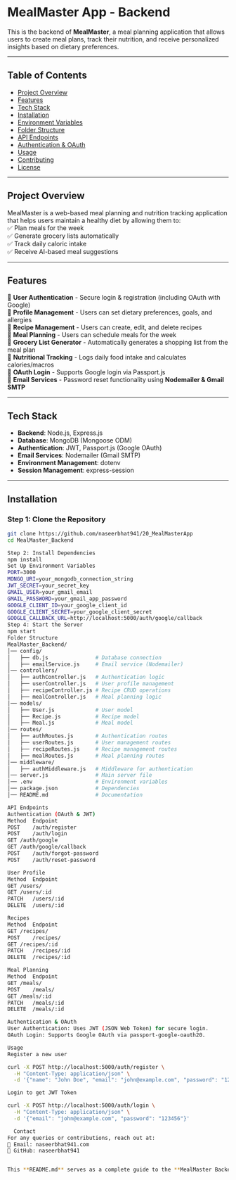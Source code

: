 # MealMaster App - Backend  

This is the backend of **MealMaster**, a meal planning application that allows users to create meal plans, track their nutrition, and receive personalized insights based on dietary preferences.

---

## **Table of Contents**  
- [Project Overview](#project-overview)  
- [Features](#features)  
- [Tech Stack](#tech-stack)  
- [Installation](#installation)  
- [Environment Variables](#environment-variables)  
- [Folder Structure](#folder-structure)  
- [API Endpoints](#api-endpoints)  
- [Authentication & OAuth](#authentication--oauth)  
- [Usage](#usage)  
- [Contributing](#contributing)  
- [License](#license)  

---

## **Project Overview**  
MealMaster is a web-based meal planning and nutrition tracking application that helps users maintain a healthy diet by allowing them to:  
✅ Plan meals for the week  
✅ Generate grocery lists automatically  
✅ Track daily caloric intake  
✅ Receive AI-based meal suggestions  

---

## **Features**  
🔹 **User Authentication** - Secure login & registration (including OAuth with Google)  
🔹 **Profile Management** - Users can set dietary preferences, goals, and allergies  
🔹 **Recipe Management** - Users can create, edit, and delete recipes  
🔹 **Meal Planning** - Users can schedule meals for the week  
🔹 **Grocery List Generator** - Automatically generates a shopping list from the meal plan  
🔹 **Nutritional Tracking** - Logs daily food intake and calculates calories/macros  
🔹 **OAuth Login** - Supports Google login via Passport.js  
🔹 **Email Services** - Password reset functionality using **Nodemailer & Gmail SMTP**  

---

## **Tech Stack**  
- **Backend**: Node.js, Express.js  
- **Database**: MongoDB (Mongoose ODM)  
- **Authentication**: JWT, Passport.js (Google OAuth)  
- **Email Services**: Nodemailer (Gmail SMTP)  
- **Environment Management**: dotenv  
- **Session Management**: express-session  

---

## **Installation**  

### **Step 1: Clone the Repository**
```bash
git clone https://github.com/naseerbhat941/20_MealMasterApp
cd MealMaster_Backend

Step 2: Install Dependencies
npm install
Set Up Environment Variables
PORT=3000
MONGO_URI=your_mongodb_connection_string
JWT_SECRET=your_secret_key
GMAIL_USER=your_gmail_email
GMAIL_PASSWORD=your_gmail_app_password
GOOGLE_CLIENT_ID=your_google_client_id
GOOGLE_CLIENT_SECRET=your_google_client_secret
GOOGLE_CALLBACK_URL=http://localhost:5000/auth/google/callback
Step 4: Start the Server
npm start
Folder Structure
MealMaster_Backend/
│── config/
│   ├── db.js               # Database connection
│   ├── emailService.js     # Email service (Nodemailer)
│── controllers/
│   ├── authController.js   # Authentication logic
│   ├── userController.js   # User profile management
│   ├── recipeController.js # Recipe CRUD operations
│   ├── mealController.js   # Meal planning logic
│── models/
│   ├── User.js             # User model
│   ├── Recipe.js           # Recipe model
│   ├── Meal.js             # Meal model
│── routes/
│   ├── authRoutes.js       # Authentication routes
│   ├── userRoutes.js       # User management routes
│   ├── recipeRoutes.js     # Recipe management routes
│   ├── mealRoutes.js       # Meal planning routes
│── middleware/
│   ├── authMiddleware.js   # Middleware for authentication
│── server.js               # Main server file
│── .env                    # Environment variables
│── package.json            # Dependencies
│── README.md               # Documentation

API Endpoints
Authentication (OAuth & JWT)
Method	Endpoint	
POST	/auth/register	
POST	/auth/login	
GET	/auth/google	
GET	/auth/google/callback		
POST	/auth/forgot-password
POST	/auth/reset-password		

User Profile
Method	Endpoint	
GET	/users/	
GET	/users/:id		
PATCH	/users/:id	
DELETE	/users/:id	

Recipes
Method	Endpoint		
GET	/recipes/	
POST	/recipes/		
GET	/recipes/:id	
PATCH	/recipes/:id	
DELETE	/recipes/:id	

Meal Planning
Method	Endpoint		
GET	/meals/	
POST	/meals/	
GET	/meals/:id
PATCH	/meals/:id	
DELETE	/meals/:id	

Authentication & OAuth
User Authentication: Uses JWT (JSON Web Token) for secure login.
OAuth Login: Supports Google OAuth via passport-google-oauth20.

Usage
Register a new user

curl -X POST http://localhost:5000/auth/register \
  -H "Content-Type: application/json" \
  -d '{"name": "John Doe", "email": "john@example.com", "password": "123456"}'

Login to get JWT Token

curl -X POST http://localhost:5000/auth/login \
  -H "Content-Type: application/json" \
  -d '{"email": "john@example.com", "password": "123456"}'

  Contact
For any queries or contributions, reach out at:
📧 Email: naseerbhat941.com
🚀 GitHub: naseerbhat941


This **README.md** serves as a complete guide to the **MealMaster Backend** project. 🚀
